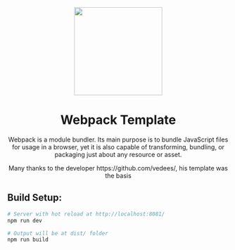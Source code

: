 <div align="center">
  <img width="200" height="200" src="https://webpack.js.org/assets/icon-square-big.svg">
  <h1>Webpack Template</h1>
  <p>
    Webpack is a module bundler. Its main purpose is to bundle JavaScript files for usage in a browser, yet it is also capable of transforming, bundling, or packaging just about any resource or asset.
  </p>
  <p>
    Many thanks to the developer https://github.com/vedees/, his template was the basis
  </p>
</div>


## Build Setup:

``` bash
# Server with hot reload at http://localhost:8081/
npm run dev

# Output will be at dist/ folder
npm run build
```

